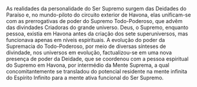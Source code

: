 ﻿As realidades da personalidade do Ser Supremo surgem das Deidades do Paraíso e, no mundo-piloto do circuito exterior de Havona, elas unificam-se com as prerrogativas de poder do Supremo Todo-Poderoso, que advêm das divindades Criadoras do grande universo. Deus, o Supremo, enquanto pessoa, existia em Havona antes da criação dos sete superuniversos, mas funcionava apenas em níveis espirituais. A evolução do poder da Supremacia do Todo-Poderoso, por meio de diversas sínteses de divindade, nos universos em evolução, factualizou-se em uma nova presença de poder da Deidade, que se coordenou com a pessoa espiritual do Supremo em Havona, por intermédio da Mente Suprema, a qual concomitantemente se transladou do potencial residente na mente infinita do Espírito Infinito para a mente ativa funcional do Ser Supremo.